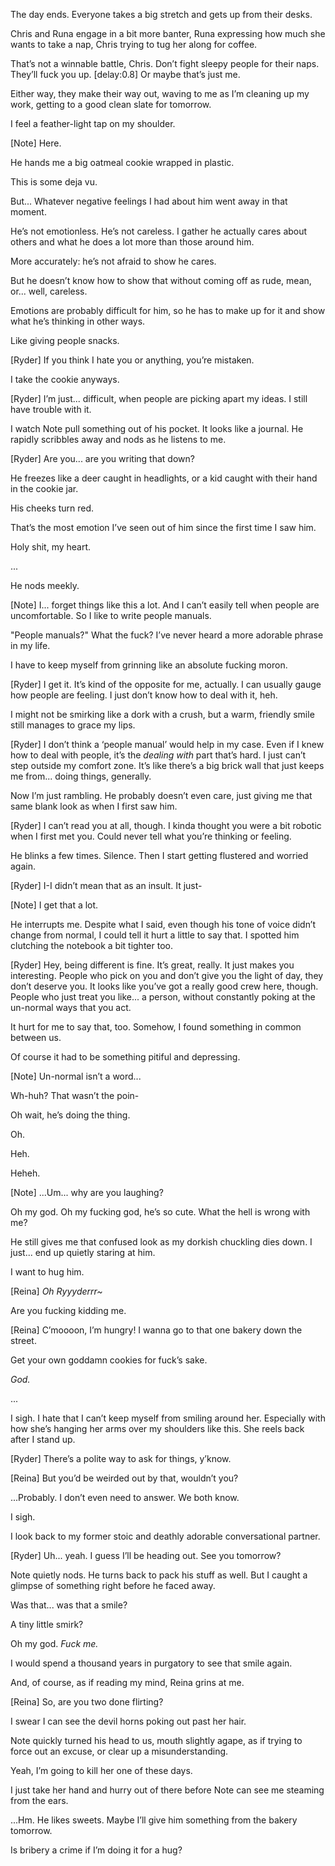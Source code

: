 The day ends. Everyone takes a big stretch and gets up from their desks.

Chris and Runa engage in a bit more banter, Runa expressing how much she wants to take a nap, Chris trying to tug her along for coffee.

That’s not a winnable battle, Chris. Don’t fight sleepy people for their naps. They’ll fuck you up. [delay:0.8] Or maybe that’s just me.

Either way, they make their way out, waving to me as I’m cleaning up my work, getting to a good clean slate for tomorrow.

I feel a feather-light tap on my shoulder.

[Note] Here.

He hands me a big oatmeal cookie wrapped in plastic.

This is some deja vu.

But... Whatever negative feelings I had about him went away in that moment.

He’s not emotionless. He’s not careless. I gather he actually cares about others and what he does a lot more than those around him.

More accurately: he’s not afraid to show he cares.

But he doesn’t know how to show that without coming off as rude, mean, or... well, careless.

Emotions are probably difficult for him, so he has to make up for it and show what he’s thinking in other ways.

Like giving people snacks.

[Ryder] If you think I hate you or anything, you’re mistaken.

I take the cookie anyways.

[Ryder] I’m just... difficult, when people are picking apart my ideas. I still have trouble with it.

I watch Note pull something out of his pocket. It looks like a journal. He rapidly scribbles away and nods as he listens to me.

[Ryder] Are you... are you writing that down?

He freezes like a deer caught in headlights, or a kid caught with their hand in the cookie jar.

His cheeks turn red.

That’s the most emotion I’ve seen out of him since the first time I saw him.

Holy shit, my heart.

...

He nods meekly.

[Note] I... forget things like this a lot. And I can’t easily tell when people are uncomfortable. So I like to write people manuals.

"People manuals?" What the fuck? I’ve never heard a more adorable phrase in my life.

I have to keep myself from grinning like an absolute fucking moron.

[Ryder] I get it. It’s kind of the opposite for me, actually. I can usually gauge how people are feeling. I just don’t know how to deal with it, heh.

I might not be smirking like a dork with a crush, but a warm, friendly smile still manages to grace my lips.

[Ryder] I don’t think a ‘people manual’ would help in my case. Even if I knew how to deal with people, it’s the _dealing with_ part that’s hard. I just can’t step outside my comfort zone. It’s like there’s a big brick wall that just keeps me from... doing things, generally.

Now I’m just rambling. He probably doesn’t even care, just giving me that same blank look as when I first saw him.

[Ryder] I can’t read you at all, though. I kinda thought you were a bit robotic when I first met you. Could never tell what you’re thinking or feeling.

He blinks a few times. Silence. Then I start getting flustered and worried again.

[Ryder] I-I didn’t mean that as an insult. It just-

[Note] I get that a lot.

He interrupts me. Despite what I said, even though his tone of voice didn’t change from normal, I could tell it hurt a little to say that. I spotted him clutching the notebook a bit tighter too.

[Ryder] Hey, being different is fine. It’s great, really. It just makes you interesting. People who pick on you and don’t give you the light of day, they don’t deserve you. It looks like you’ve got a really good crew here, though. People who just treat you like... a person, without constantly poking at the un-normal ways that you act.

It hurt for me to say that, too. Somehow, I found something in common between us.

Of course it had to be something pitiful and depressing.

[Note] Un-normal isn’t a word...

Wh-huh? That wasn’t the poin-

Oh wait, he’s doing the thing.

Oh.

Heh.

Heheh.

[Note] ...Um... why are you laughing?

Oh my god. Oh my fucking god, he’s so cute. What the hell is wrong with me?

He still gives me that confused look as my dorkish chuckling dies down. I just... end up quietly staring at him.

I want to hug him.

[Reina] _Oh Ryyyderrr~_

Are you fucking kidding me.

[Reina] C’moooon, I’m hungry! I wanna go to that one bakery down the street.

Get your own goddamn cookies for fuck’s sake.

_God._

...

I sigh. I hate that I can’t keep myself from smiling around her. Especially with how she’s hanging her arms over my shoulders like this. She reels back after I stand up.

[Ryder] There’s a polite way to ask for things, y’know.

[Reina] But you’d be weirded out by that, wouldn’t you?

...Probably. I don’t even need to answer. We both know.

I sigh.

I look back to my former stoic and deathly adorable conversational partner.

[Ryder] Uh... yeah. I guess I’ll be heading out. See you tomorrow?

Note quietly nods. He turns back to pack his stuff as well. But I caught a glimpse of something right before he faced away.

Was that... was that a smile?

A tiny little smirk?

Oh my god. _Fuck me._

I would spend a thousand years in purgatory to see that smile again.

And, of course, as if reading my mind, Reina grins at me.

[Reina] So, are you two done flirting?

I swear I can see the devil horns poking out past her hair.

Note quickly turned his head to us, mouth slightly agape, as if trying to force out an excuse, or clear up a misunderstanding.

Yeah, I’m going to kill her one of these days.

I just take her hand and hurry out of there before Note can see me steaming from the ears.

...Hm. He likes sweets. Maybe I’ll give him something from the bakery tomorrow.

Is bribery a crime if I’m doing it for a hug?
